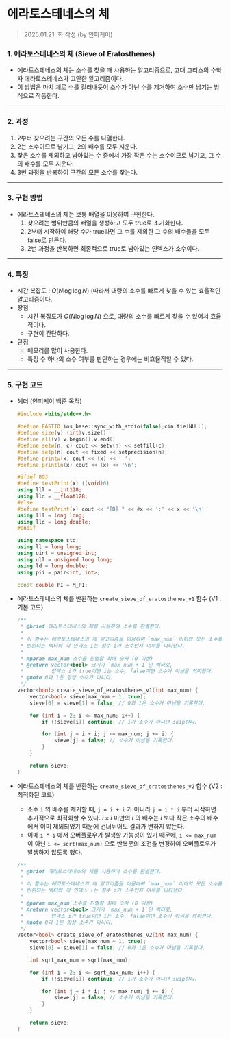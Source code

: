 # 에라토스테네스의 체

> 2025.01.21. 화 작성 (by 인피케이)

### 1. 에라토스테네스의 체 (Sieve of Eratosthenes)

- 에라토스테네스의 체는 소수를 찾을 때 사용하는 알고리즘으로, 고대 그리스의 수학자 에라토스테네스가 고안한 알고리즘이다.
- 이 방법은 마치 체로 수를 걸러내듯이 소수가 아닌 수를 제거하여 소수만 남기는 방식으로 작동한다.

---

### 2. 과정

1. 2부터 찾으려는 구간의 모든 수를 나열한다.
2. 2는 소수이므로 남기고, 2의 배수를 모두 지운다.
3. 찾은 소수를 제외하고 남아있는 수 중에서 가장 작은 수는 소수이므로 남기고, 그 수의 배수를 모두 지운다.
4. 3번 과정을 반복하여 구간의 모든 소수를 찾는다.

---

### 3. 구현 방법

- 에라토스테네스의 체는 보통 배열을 이용하여 구현한다.
    1. 찾으려는 범위만큼의 배열을 생성하고 모두 true로 초기화한다.
    2. 2부터 시작하여 해당 수가 true라면 그 수를 제외한 그 수의 배수들을 모두 false로 만든다.
    3. 2번 과정을 반복하면 최종적으로 true로 남아있는 인덱스가 소수이다.

---

### 4. 특징

- 시간 복잡도 : $O(N \log \log N)$ (따라서 대량의 소수를 빠르게 찾을 수 있는 효율적인 알고리즘이다.
- 장점
    - 시간 복잡도가 $O(N \log \log N)$ 으로, 대량의 소수를 빠르게 찾을 수 있어서 효율적이다.
    - 구현이 간단하다.
- 단점
    - 메모리를 많이 사용한다.
    - 특정 수 하나의 소수 여부를 판단하는 경우에는 비효율적일 수 있다.

---

### 5. 구현 코드

- 헤더 (인피케이 백준 목적)
    
    ```cpp
    #include <bits/stdc++.h>
    
    #define FASTIO ios_base::sync_with_stdio(false);cin.tie(NULL);
    #define size(v) (int)v.size()
    #define all(v) v.begin(),v.end()
    #define setw(n, c) cout << setw(n) << setfill(c);
    #define setp(n) cout << fixed << setprecision(n);
    #define printw(x) cout << (x) << ' ';
    #define println(x) cout << (x) << '\n';
    
    #ifdef BOJ
    #define testPrint(x) ((void)0)
    using lll = __int128;
    using lld = __float128;
    #else
    #define testPrint(x) cout << "[D] " << #x << ':' << x << '\n'
    using lll = long long;
    using lld = long double;
    #endif
    
    using namespace std;
    using ll = long long;
    using uint = unsigned int;
    using ull = unsigned long long;
    using ld = long double;
    using pii = pair<int, int>;
    
    const double PI = M_PI;
    ```
    
- 에라토스테네스의 체를 반환하는 `create_sieve_of_eratosthenes_v1` 함수 (V1 : 기본 코드)
    
    ```cpp
    /**
     * @brief 에라토스테네스의 체를 사용하여 소수를 판별한다.
     * 
     * 이 함수는 에라토스테네스의 체 알고리즘을 이용하여 `max_num` 이하의 모든 소수를 판별한다.
     * 반환되는 벡터의 각 인덱스 i는 정수 i가 소수인지 여부를 나타낸다.
     * 
     * @param max_num 소수를 판별할 최대 숫자 (0 이상)
     * @return vector<bool> 크기가 `max_num + 1`인 벡터로,
     *         인덱스 i가 true이면 i는 소수, false이면 소수가 아님을 의미한다.
     * @note 0과 1은 항상 소수가 아니다.
     */
    vector<bool> create_sieve_of_eratosthenes_v1(int max_num) {
        vector<bool> sieve(max_num + 1, true);
        sieve[0] = sieve[1] = false; // 0과 1은 소수가 아님을 기록한다.
    
        for (int i = 2; i <= max_num; i++) {
            if (!sieve[i]) continue; // i가 소수가 아니면 skip한다.
    
            for (int j = i + i; j <= max_num; j += i) {
                sieve[j] = false; // 소수가 아님을 기록한다.
            }
        }
    
        return sieve;
    }
    ```
    
- 에라토스테네스의 체를 반환하는 `create_sieve_of_eratosthenes_v2` 함수 (V2 : 최적화된 코드)
    - 소수 `i` 의 배수를 제거할 때, `j = i + i` 가 아니라 `j = i * i` 부터 시작하면 추가적으로 최적화할 수 있다. $i \times i$  미만의 $i$ 의 배수는 $i$ 보다 작은 소수의 배수에서 이미 제외되었기 때문에 건너뛰어도 결과가 변하지 않는다.
    - 이때 `i * i` 에서 오버플로우가 발생할 가능성이 있기 때문에, `i <= max_num` 이 아닌 `i <= sqrt(max_num)` 으로 반복문의 조건을 변경하여 오버플로우가 발생하지 않도록 했다.
    
    ```cpp
    /**
     * @brief 에라토스테네스의 체를 사용하여 소수를 판별한다.
     * 
     * 이 함수는 에라토스테네스의 체 알고리즘을 이용하여 `max_num` 이하의 모든 소수를 판별한다.
     * 반환되는 벡터의 각 인덱스 i는 정수 i가 소수인지 여부를 나타낸다.
     * 
     * @param max_num 소수를 판별할 최대 숫자 (0 이상)
     * @return vector<bool> 크기가 `max_num + 1`인 벡터로,
     *         인덱스 i가 true이면 i는 소수, false이면 소수가 아님을 의미한다.
     * @note 0과 1은 항상 소수가 아니다.
     */
    vector<bool> create_sieve_of_eratosthenes_v2(int max_num) {
        vector<bool> sieve(max_num + 1, true);
        sieve[0] = sieve[1] = false; // 0과 1은 소수가 아님을 기록한다.
    
        int sqrt_max_num = sqrt(max_num);
    
        for (int i = 2; i <= sqrt_max_num; i++) {
            if (!sieve[i]) continue; // i가 소수가 아니면 skip한다.
    
            for (int j = i * i; j <= max_num; j += i) {
                sieve[j] = false; // 소수가 아님을 기록한다.
            }
        }
    
        return sieve;
    }
    ```
